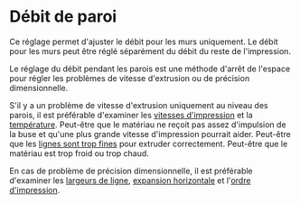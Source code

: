 Débit de paroi
====
Ce réglage permet d'ajuster le débit pour les murs uniquement. Le débit pour les murs peut être réglé séparément du débit du reste de l'impression.

Le réglage du débit pendant les parois est une méthode d'arrêt de l'espace pour régler les problèmes de vitesse d'extrusion ou de précision dimensionnelle.

S'il y a un problème de vitesse d'extrusion uniquement au niveau des parois, il est préférable d'examiner les [vitesses d'impression](../speed/speed_wall.md) et la [température](material_print_temperature.md). Peut-être que le matériau ne reçoit pas assez d'impulsion de la buse et qu'une plus grande vitesse d'impression pourrait aider. Peut-être que les [lignes sont trop fines](../resolution/wall_line_width.md) pour extruder correctement. Peut-être que le matériau est trop froid ou trop chaud.

En cas de problème de précision dimensionnelle, il est préférable d'examiner les [largeurs de ligne](../resolution/wall_line_width.md), [expansion horizontale](../shell/xy_offset.md) et l'[ordre d'impression](../shell/outer_inset_first.md).
